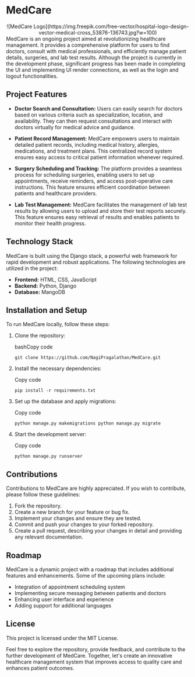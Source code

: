 # MedCare
<div align="center">
![MedCare Logo](https://img.freepik.com/free-vector/hospital-logo-design-vector-medical-cross_53876-136743.jpg?w=100)
</div>
MedCare is an ongoing project aimed at revolutionizing healthcare management. It provides a comprehensive platform for users to find doctors, consult with medical professionals, and efficiently manage patient details, surgeries, and lab test results. Although the project is currently in the development phase, significant progress has been made in completing the UI and implementing UI render connections, as well as the login and logout functionalities.

## Project Features

- **Doctor Search and Consultation:** Users can easily search for doctors based on various criteria such as specialization, location, and availability. They can then request consultations and interact with doctors virtually for medical advice and guidance.
    
- **Patient Record Management:** MedCare empowers users to maintain detailed patient records, including medical history, allergies, medications, and treatment plans. This centralized record system ensures easy access to critical patient information whenever required.
    
- **Surgery Scheduling and Tracking:** The platform provides a seamless process for scheduling surgeries, enabling users to set up appointments, receive reminders, and access post-operative care instructions. This feature ensures efficient coordination between patients and healthcare providers.
    
- **Lab Test Management:** MedCare facilitates the management of lab test results by allowing users to upload and store their test reports securely. This feature ensures easy retrieval of results and enables patients to monitor their health progress.
    

## Technology Stack

MedCare is built using the Django stack, a powerful web framework for rapid development and robust applications. The following technologies are utilized in the project:

- **Frontend:** HTML, CSS, JavaScript
- **Backend:** Python, Django
- **Database:** MangoDB

## Installation and Setup

To run MedCare locally, follow these steps:

1. Clone the repository:
    
    bashCopy code
    
    `git clone https://github.com/NagiPragalathan/MedCare.git` 
    
2. Install the necessary dependencies:
    
    Copy code
    
    `pip install -r requirements.txt` 
    
3. Set up the database and apply migrations:
    
    Copy code
    
    `python manage.py makemigrations
    python manage.py migrate` 
    
4. Start the development server:
    
    Copy code
    
    `python manage.py runserver` 
    

## Contributions

Contributions to MedCare are highly appreciated. If you wish to contribute, please follow these guidelines:

1. Fork the repository.
2. Create a new branch for your feature or bug fix.
3. Implement your changes and ensure they are tested.
4. Commit and push your changes to your forked repository.
5. Create a pull request, describing your changes in detail and providing any relevant documentation.

## Roadmap

MedCare is a dynamic project with a roadmap that includes additional features and enhancements. Some of the upcoming plans include:

- Integration of appointment scheduling system
- Implementing secure messaging between patients and doctors
- Enhancing user interface and experience
- Adding support for additional languages

## License

This project is licensed under the MIT License.

Feel free to explore the repository, provide feedback, and contribute to the further development of MedCare. Together, let's create an innovative healthcare management system that improves access to quality care and enhances patient outcomes.
